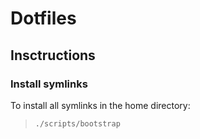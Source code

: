 # Dotfiles

## Insctructions

### Install symlinks

To install all symlinks in the home directory:
> `./scripts/bootstrap`

